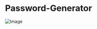 ﻿# Password-Generator
![Image](https://github.com/user-attachments/assets/2d457f5c-b6ff-4796-a19b-263e2b1ef4d3)
